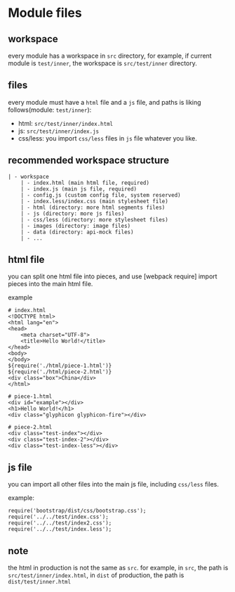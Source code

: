 # Module files

## workspace

every module has a workspace in `src` directory, for example, if current module is `test/inner`, the workspace is `src/test/inner` directory.

## files

every module must have a `html` file and a `js` file, and paths is liking follows(module: `test/inner`):
 
* html: `src/test/inner/index.html`
* js: `src/test/inner/index.js`
* css/less: you import `css/less` files in `js` file whatever you like.

## recommended workspace structure

```
| - workspace
    | - index.html (main html file, required)
    | - index.js (main js file, required)
    | - config.js (custom config file, system reserved)
    | - index.less/index.css (main stylesheet file)
    | - html (directory: more html segments files)
    | - js (directory: more js files)
    | - css/less (directory: more stylesheet files)
    | - images (directory: image files)
    | - data (directory: api-mock files)
    | - ...
```

## html file

you can split one html file into pieces, and use [webpack require] import pieces into the main html file.

example
```
# index.html
<!DOCTYPE html>
<html lang="en">
<head>
    <meta charset="UTF-8">
    <title>Hello World!</title>
</head>
<body>
</body>
${require('./html/piece-1.html')}
${require('./html/piece-2.html')}
<div class="box">China</div>
</html>

# piece-1.html
<div id="example"></div>
<h1>Hello World!</h1>
<div class="glyphicon glyphicon-fire"></div>

# piece-2.html
<div class="test-index"></div>
<div class="test-index-2"></div>
<div class="test-index-less"></div>
```

## js file

you can import all other files into the main js file, including `css/less` files.

example: 
```
require('bootstrap/dist/css/bootstrap.css');
require('../../test/index.css');
require('../../test/index2.css');
require('../../test/index.less');
```

## note

the html in production is not the same as `src`. for example, in `src`, the path is `src/test/inner/index.html`, in `dist` of production, the path is `dist/test/inner.html`  